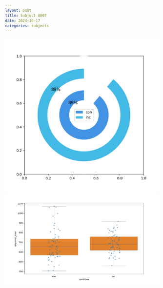 ```yaml
---
layout: post
title: Subject 8007
date: 2024-10-17
categories: subjects
---
```


![](data/8007/run-16/8007_accuracy_by_condition.png)
![](data/8007/run-16/8007_rt.png)
